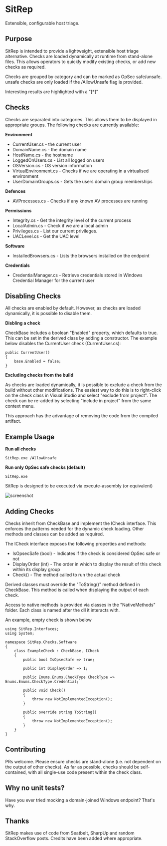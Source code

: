 # SitRep
Extensible, configurable host triage.

## Purpose
SitRep is intended to provide a lightweight, extensible host triage alternative. Checks are loaded dynamically at runtime from stand-alone files. This allows operators to quickly modify existing checks, or add new checks as required.

Checks are grouped by category and can be marked as OpSec safe/unsafe. unsafe checks are only loaded if the /AllowUnsafe flag is provided. 

Interesting results are highlighted with a "[\*]" 

## Checks
Checks are separated into categories. This allows them to be displayed in appropriate groups. The following checks are currently available: 

**Environment**
* CurrentUser.cs - the current user
* DomainName.cs - the domain name
* HostName.cs - the hostname
* LoggedOnUsers.cs - List all logged on users
* OSVersion.cs - OS version information 
* VirtualEnvironment.cs - Checks if we are operating in a virtualised environment
* UserDomainGroups.cs - Gets the users domain group memberships

**Defences**
* AVProcesses.cs - Checks if any known AV processes are running

**Permissions**
* Integrity.cs - Get the integrity level of the current process
* LocalAdmin.cs - Check if we are a local admin
* Privileges.cs - List our current privileges.
* UACLevel.cs - Get the UAC level

**Software**
* InstalledBrowsers.cs - Lists the browsers installed on the endpoint

**Credentials**
* CredentialManager.cs - Retrieve credentials stored in Windows Credential Manager for the current user

## Disabling Checks
All checks are enabled by default. However, as checks are loaded dynamically, it is possible to disable them.

**Disbling a check**

CheckBase includes a boolean "Enabled" property, which defaults to true. This can be set in the derived class by adding a constructor. The example below disables the CurrentUser check (CurrentUser.cs):

```
public CurrentUser()
{
    base.Enabled = false;
}
```
**Excluding checks from the build** 

As checks are loaded dynamically, it is possible to exclude a check from the build without other modifications. The easiest way to do this is to right-click on the check class in Visual Studio and select "exclude from project". The check can be re-added by selecting "include in project" from the same context menu. 

This approach has the advantage of removing the code from the compiled artifact.

## Example Usage

**Run all checks**
```
SitRep.exe /AllowUnsafe
```
**Run only OpSec safe checks (default)**
```
SitRep.exe
```
SitRep is designed to be executed via execute-assembly (or equivalent) 

![screenshot](https://github.com/mdsecactivebreach/sitrep/blob/master/execute-assembly-example.png)

## Adding Checks
Checks inherit from CheckBase and implement the ICheck interface. This enforces the patterns needed for the dynamic check loading. Other methods and classes can be added as required.

The ICheck interface exposes the following properties and methods:
* IsOpsecSafe (bool) - Indicates if the check is considered OpSec safe or not
* DisplayOrder (int) - The order in which to display the result of this check within its display group
* Check() - The method called to run the actual check

Derived classes must override the "ToString()" method defined in CheckBase. This method is called when displaying the output of each check.

Access to native methods is provided via classes in the "NativeMethods" folder. Each class is named after the dll it interacts with. 

An example, empty check is shown below

```
using SitRep.Interfaces;
using System;

namespace SitRep.Checks.Software
{
    class ExampleCheck : CheckBase, ICheck
    {
        public bool IsOpsecSafe => true;

        public int DisplayOrder => 1;

        public Enums.Enums.CheckType CheckType => Enums.Enums.CheckType.Credential;

        public void Check()
        {
            throw new NotImplementedException();
        }

        public override string ToString()
        {
            throw new NotImplementedException();
        }
    }
}
```
## Contributing
PRs welcome. Please ensure checks are stand-alone (i.e. not dependent on the output of other checks). As far as possible, checks should be self-contained, with all single-use code present within the check class.

## Why no unit tests?
Have you ever tried mocking a domain-joined Windows endpoint? That's why. 

## Thanks
SitRep makes use of code from Seatbelt, SharpUp and random StackOverflow posts. Credits have been added where appropriate. 

